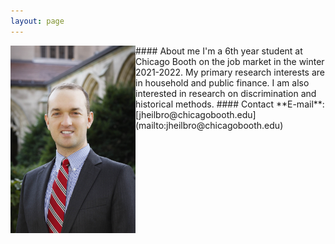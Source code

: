 ```yaml
---
layout: page
---
```



<html lang="en" style="width:100%; height:1500px;">
  <div style="clear: both;">
    <div style="float: left; margin-right 100em;">
      <img src="/images/JohnHeilbron-010.jpg" width=200 alt="">
    </div>
    <div markdown='1'>
      #### About me 
      I'm a 6th year student at Chicago Booth on the job market in the winter 2021-2022. My primary research interests are in household and public finance. I am also interested in research on discrimination and historical methods.
      #### Contact
      **E-mail**: [jheilbro@chicagobooth.edu](mailto:jheilbro@chicagobooth.edu)
    </div>
  </div>
</html>






